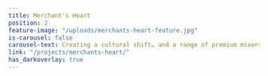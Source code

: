 ```yaml
---
title: Merchant's Heart
position: 2
feature-image: "/uploads/merchants-heart-feature.jpg"
is-carousel: false
carousel-text: Creating a cultural shift… and a range of premium mixers
link: "/projects/merchants-heart/"
has_darkoverlay: true
---
```


